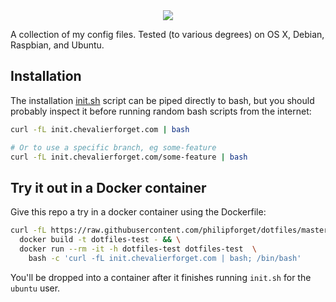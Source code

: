 <div style="text-align:center"><img src ="/static/dotfiles.png" /></div>

A collection of my config files. Tested (to various degrees) on OS X, Debian,
Raspbian, and Ubuntu.

## Installation

The installation [init.sh](./init.sh) script can be piped directly to bash, but
you should probably inspect it before running random bash scripts from the
internet:

```bash
curl -fL init.chevalierforget.com | bash

# Or to use a specific branch, eg some-feature
curl -fL init.chevalierforget.com/some-feature | bash
```


## Try it out in a Docker container

Give this repo a try in a docker container using the Dockerfile:

```bash
curl -fL https://raw.githubusercontent.com/philipforget/dotfiles/master/Dockerfile | \
  docker build -t dotfiles-test - && \
  docker run --rm -it -h dotfiles-test dotfiles-test  \
    bash -c 'curl -fL init.chevalierforget.com | bash; /bin/bash'
```

You'll be dropped into a container after it finishes running `init.sh` for the `ubuntu` user.
